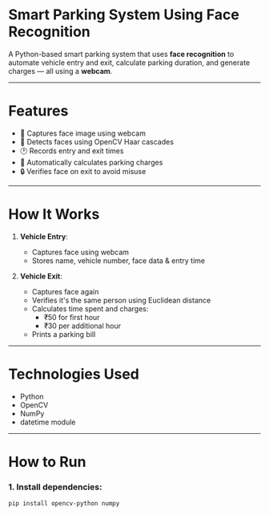 # Smart Parking System Using Face Recognition

A Python-based smart parking system that uses **face recognition** to automate vehicle entry and exit, calculate parking duration, and generate charges — all using a **webcam**.

---

# Features

- 🎥 Captures face image using webcam
- 🧠 Detects faces using OpenCV Haar cascades
- 🕐 Records entry and exit times
- 🧾 Automatically calculates parking charges
- 🔒 Verifies face on exit to avoid misuse

---

# How It Works

1. **Vehicle Entry**:
   - Captures face using webcam
   - Stores name, vehicle number, face data & entry time

2. **Vehicle Exit**:
   - Captures face again
   - Verifies it's the same person using Euclidean distance
   - Calculates time spent and charges:
     - ₹50 for first hour
     - ₹30 per additional hour
   - Prints a parking bill

---

# Technologies Used

- Python
- OpenCV
- NumPy
- datetime module

---

# How to Run

### 1. Install dependencies:

```bash
pip install opencv-python numpy
